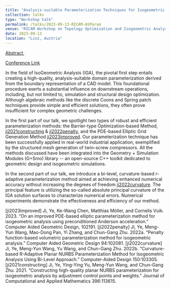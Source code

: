 ```yaml
---
title: "Analysis-suitable Parameterization Techniques for Isogeometric Analysis"
collection: talks
type: "Workshop talk"
permalink: /talks/2023-09-13-RICAM-ASParam
venue: "RICAM Workshop on Topology Optimization and Isogeometric Analysis"
date: 2023-09-13
location: "Linz, Austria" 
---
```


<!-- [Slides](../files/pdf/slides/2023-09-13-RICAM-ASParam/2023-09-13-RICAM-ASParam.pdf),  -->
[Abstract](../files/pdf/slides/2023-09-13-RICAM-ASParam/2023-09-13-RICAM-ASParam-abstract.pdf),
<!-- [Photo1](../images/talks/2023-09-13-RICAM-ASParam/opening.jpg), -->
[Conference Link](https://www.oeaw.ac.at/ricam/)

In the field of IsoGeometric Analysis (IGA), the pivotal first step entails creating a high-quality, analysis-suitable domain parameterization derived from the boundary representation of a CAD model. This foundational procedure exerts a substantial influence on downstream operations, including, but not limited to, simulation and structural design optimization. Although algebraic methods like the discrete Coons and Spring patch techniques provide simple and efficient solutions, they often prove insufficient for complex geometric challenges. 

In the first part of our talk, we spotlight two types of robust and efficient parameterization methods: the Barrier-type Optimization-based Method, [ji2021constructing](https://www.sciencedirect.com/science/article/pii/S0377042721002375) & [ji2022penalty](https://www.sciencedirect.com/science/article/pii/S0167839622000176), and the PDE-based Elliptic Grid Generation Method [ji2023improved](https://www.sciencedirect.com/science/article/pii/S0167839623000237). Our parameterization technique has been successfully applied in real-world industrial application, exemplified by the structured mesh generation of twin-screw compressors. All the methods discussed have been integrated into the Geometry + Simulation Modules (G+Smo) library -- an open-source C++ toolkit dedicated to geometric design and isogeometric simulations. 

In the second part of our talk, we introduce a bi-level, curvature-based $r$-adaptive parameterization method aimed at achieving enhanced numerical accuracy without increasing the degrees of freedom [ji2022curvature](https://www.sciencedirect.com/science/article/pii/S0010448522000756). The principal feature is utilizing the so-called absolute principal curvature of the IGA solution surfaces to characterize numerical errors. Numerical  experiments demonstrate the effectiveness and efficiency of our method. 

[ji2023improved] Ji, Ye, Ke-Wang Chen, Matthias Möller, and Cornelis Vuik. 2023. “On an improved PDE-based elliptic parameterization method for isogeometric analysis using preconditioned Anderson acceleration.” Computer Aided Geometric Design, 102191. 
[ji2022penalty] Ji, Ye, Meng-Yun Wang, Mao-Dong Pan, Yi Zhang, and Chun-Gang Zhu. 2022a. “Penalty function-based volumetric parameterization method for isogeometric analysis.” Computer Aided Geometric Design 94:102081.
[ji2022curvature] Ji, Ye, Meng-Yun Wang, Yu Wang, and Chun-Gang Zhu. 2022b. “Curvature-based R-Adaptive Planar NURBS Parameterization Method for Isogeometric Analysis Using Bi-Level Approach.” Computer-Aided Design 150:103305.
[ji2021constructing] Ji, Ye, Ying-Ying Yu, Meng-Yun Wang, and Chun-Gang Zhu. 2021. “Constructing high-quality planar NURBS parameterization for isogeometric analysis by adjustment control points and weights.” Journal of Computational and Applied Mathematics 396:113615.
